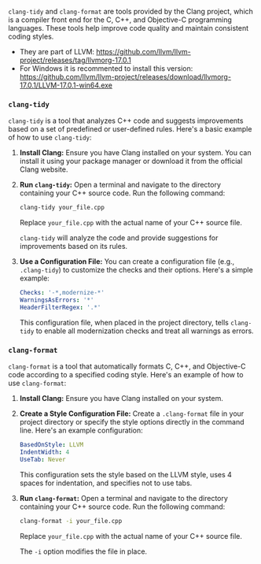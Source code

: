 `clang-tidy` and `clang-format` are tools provided by the Clang project, which is a compiler front end for the C, C++, and Objective-C programming languages. These tools help improve code quality and maintain consistent coding styles.

- They are part of LLVM: https://github.com/llvm/llvm-project/releases/tag/llvmorg-17.0.1
- For Windows it is recommented to install this version: https://github.com/llvm/llvm-project/releases/download/llvmorg-17.0.1/LLVM-17.0.1-win64.exe

### `clang-tidy`

`clang-tidy` is a tool that analyzes C++ code and suggests improvements based on a set of predefined or user-defined rules. Here's a basic example of how to use `clang-tidy`:

1. **Install Clang:**
   Ensure you have Clang installed on your system. You can install it using your package manager or download it from the official Clang website.

2. **Run `clang-tidy`:**
   Open a terminal and navigate to the directory containing your C++ source code. Run the following command:

   ```bash
   clang-tidy your_file.cpp
   ```

   Replace `your_file.cpp` with the actual name of your C++ source file.

   `clang-tidy` will analyze the code and provide suggestions for improvements based on its rules.

3. **Use a Configuration File:**
   You can create a configuration file (e.g., `.clang-tidy`) to customize the checks and their options. Here's a simple example:

   ```yaml
   Checks: '-*,modernize-*'
   WarningsAsErrors: '*'
   HeaderFilterRegex: '.*'
   ```

   This configuration file, when placed in the project directory, tells `clang-tidy` to enable all modernization checks and treat all warnings as errors.

### `clang-format`

`clang-format` is a tool that automatically formats C, C++, and Objective-C code according to a specified coding style. Here's an example of how to use `clang-format`:

1. **Install Clang:**
   Ensure you have Clang installed on your system.

2. **Create a Style Configuration File:**
   Create a `.clang-format` file in your project directory or specify the style options directly in the command line. Here's an example configuration:

   ```yaml
   BasedOnStyle: LLVM
   IndentWidth: 4
   UseTab: Never
   ```

   This configuration sets the style based on the LLVM style, uses 4 spaces for indentation, and specifies not to use tabs.

3. **Run `clang-format`:**
   Open a terminal and navigate to the directory containing your C++ source code. Run the following command:

   ```bash
   clang-format -i your_file.cpp
   ```

   Replace `your_file.cpp` with the actual name of your C++ source file.

   The `-i` option modifies the file in place.
